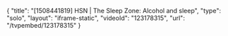 {
    "title": "[1508441819] HSN | The Sleep Zone: Alcohol and sleep",
    "type": "solo",
    "layout": "iframe-static",
    "videoId": "123178315",
    "url": "\/tvpembed\/123178315"
}